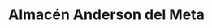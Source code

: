 ---
title: "Almacén Anderson del Meta"
url: /puerto-gaitan/almacen-anderson-del-meta/
shop: material de oficina
---